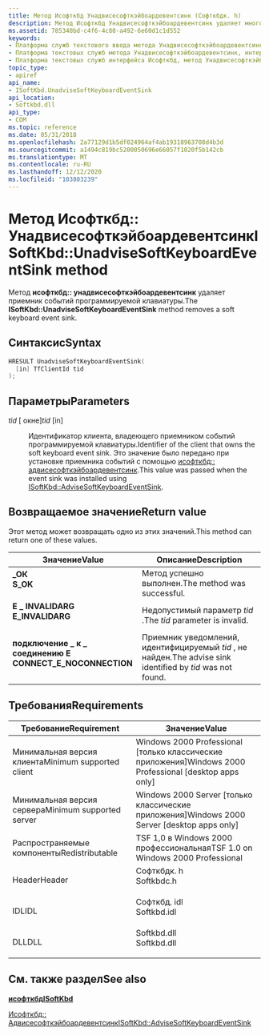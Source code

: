 ```yaml
---
title: Метод Исофткбд Унадвисесофткэйбоардевентсинк (Софткбдк. h)
description: Метод Исофткбд Унадвисесофткэйбоардевентсинк удаляет многофункциональный приемник событий клавиатуры.
ms.assetid: 785340bd-c4f6-4c80-a492-6e60d1c1d552
keywords:
- Платформа служб текстового ввода метода Унадвисесофткэйбоардевентсинк
- Платформа текстовых служб метода Унадвисесофткэйбоардевентсинк, интерфейс Исофткбд
- Платформа текстовых служб интерфейса Исофткбд, метод Унадвисесофткэйбоардевентсинк
topic_type:
- apiref
api_name:
- ISoftKbd.UnadviseSoftKeyboardEventSink
api_location:
- Softkbd.dll
api_type:
- COM
ms.topic: reference
ms.date: 05/31/2018
ms.openlocfilehash: 2a77129d1b5df024964af4ab19318963708d4b3d
ms.sourcegitcommit: a1494c819bc5200050696e66057f1020f5b142cb
ms.translationtype: MT
ms.contentlocale: ru-RU
ms.lasthandoff: 12/12/2020
ms.locfileid: "103803239"
---
```

# <a name="isoftkbdunadvisesoftkeyboardeventsink-method"></a><span data-ttu-id="1ea63-106">Метод Исофткбд:: Унадвисесофткэйбоардевентсинк</span><span class="sxs-lookup"><span data-stu-id="1ea63-106">ISoftKbd::UnadviseSoftKeyboardEventSink method</span></span>

<span data-ttu-id="1ea63-107">Метод **исофткбд:: унадвисесофткэйбоардевентсинк** удаляет приемник событий программируемой клавиатуры.</span><span class="sxs-lookup"><span data-stu-id="1ea63-107">The **ISoftKbd::UnadviseSoftKeyboardEventSink** method removes a soft keyboard event sink.</span></span>

## <a name="syntax"></a><span data-ttu-id="1ea63-108">Синтаксис</span><span class="sxs-lookup"><span data-stu-id="1ea63-108">Syntax</span></span>


```C++
HRESULT UnadviseSoftKeyboardEventSink(
  [in] TfClientId tid
);
```



## <a name="parameters"></a><span data-ttu-id="1ea63-109">Параметры</span><span class="sxs-lookup"><span data-stu-id="1ea63-109">Parameters</span></span>

<dl> <dt>

<span data-ttu-id="1ea63-110">*tid* \[ окне\]</span><span class="sxs-lookup"><span data-stu-id="1ea63-110">*tid* \[in\]</span></span>
</dt> <dd>

<span data-ttu-id="1ea63-111">Идентификатор клиента, владеющего приемником событий программируемой клавиатуры.</span><span class="sxs-lookup"><span data-stu-id="1ea63-111">Identifier of the client that owns the soft keyboard event sink.</span></span> <span data-ttu-id="1ea63-112">Это значение было передано при установке приемника событий с помощью [исофткбд:: адвисесофткэйбоардевентсинк](isoftkbd-advisesoftkeyboardeventsink.md).</span><span class="sxs-lookup"><span data-stu-id="1ea63-112">This value was passed when the event sink was installed using [ISoftKbd::AdviseSoftKeyboardEventSink](isoftkbd-advisesoftkeyboardeventsink.md).</span></span>

</dd> </dl>

## <a name="return-value"></a><span data-ttu-id="1ea63-113">Возвращаемое значение</span><span class="sxs-lookup"><span data-stu-id="1ea63-113">Return value</span></span>

<span data-ttu-id="1ea63-114">Этот метод может возвращать одно из этих значений.</span><span class="sxs-lookup"><span data-stu-id="1ea63-114">This method can return one of these values.</span></span>



| <span data-ttu-id="1ea63-115">Значение</span><span class="sxs-lookup"><span data-stu-id="1ea63-115">Value</span></span>                                                                                                   | <span data-ttu-id="1ea63-116">Описание</span><span class="sxs-lookup"><span data-stu-id="1ea63-116">Description</span></span>                                                   |
|---------------------------------------------------------------------------------------------------------|---------------------------------------------------------------|
| <dl> <span data-ttu-id="1ea63-117"><dt>**\_ОК**</dt></span><span class="sxs-lookup"><span data-stu-id="1ea63-117"><dt>**S\_OK**</dt></span></span> </dl>                    | <span data-ttu-id="1ea63-118">Метод успешно выполнен.</span><span class="sxs-lookup"><span data-stu-id="1ea63-118">The method was successful.</span></span><br/>                         |
| <dl> <span data-ttu-id="1ea63-119"><dt>**E \_ INVALIDARG**</dt></span><span class="sxs-lookup"><span data-stu-id="1ea63-119"><dt>**E\_INVALIDARG**</dt></span></span> </dl>            | <span data-ttu-id="1ea63-120">Недопустимый параметр *tid* .</span><span class="sxs-lookup"><span data-stu-id="1ea63-120">The *tid* parameter is invalid.</span></span><br/>                    |
| <dl> <span data-ttu-id="1ea63-121"><dt>**подключение \_ к \_ соединению E**</dt></span><span class="sxs-lookup"><span data-stu-id="1ea63-121"><dt>**CONNECT\_E\_NOCONNECTION**</dt></span></span> </dl> | <span data-ttu-id="1ea63-122">Приемник уведомлений, идентифицируемый *tid* , не найден.</span><span class="sxs-lookup"><span data-stu-id="1ea63-122">The advise sink identified by *tid* was not found.</span></span><br/> |



 

## <a name="requirements"></a><span data-ttu-id="1ea63-123">Требования</span><span class="sxs-lookup"><span data-stu-id="1ea63-123">Requirements</span></span>



| <span data-ttu-id="1ea63-124">Требование</span><span class="sxs-lookup"><span data-stu-id="1ea63-124">Requirement</span></span> | <span data-ttu-id="1ea63-125">Значение</span><span class="sxs-lookup"><span data-stu-id="1ea63-125">Value</span></span> |
|-------------------------------------|----------------------------------------------------------------------------------------|
| <span data-ttu-id="1ea63-126">Минимальная версия клиента</span><span class="sxs-lookup"><span data-stu-id="1ea63-126">Minimum supported client</span></span><br/> | <span data-ttu-id="1ea63-127">Windows 2000 Professional \[только классические приложения\]</span><span class="sxs-lookup"><span data-stu-id="1ea63-127">Windows 2000 Professional \[desktop apps only\]</span></span><br/>                             |
| <span data-ttu-id="1ea63-128">Минимальная версия сервера</span><span class="sxs-lookup"><span data-stu-id="1ea63-128">Minimum supported server</span></span><br/> | <span data-ttu-id="1ea63-129">Windows 2000 Server \[только классические приложения\]</span><span class="sxs-lookup"><span data-stu-id="1ea63-129">Windows 2000 Server \[desktop apps only\]</span></span><br/>                                   |
| <span data-ttu-id="1ea63-130">Распространяемые компоненты</span><span class="sxs-lookup"><span data-stu-id="1ea63-130">Redistributable</span></span><br/>          | <span data-ttu-id="1ea63-131">TSF 1,0 в Windows 2000 профессиональная</span><span class="sxs-lookup"><span data-stu-id="1ea63-131">TSF 1.0 on Windows 2000 Professional</span></span><br/>                                        |
| <span data-ttu-id="1ea63-132">Header</span><span class="sxs-lookup"><span data-stu-id="1ea63-132">Header</span></span><br/>                   | <dl> <span data-ttu-id="1ea63-133"><dt>Софткбдк. h</dt></span><span class="sxs-lookup"><span data-stu-id="1ea63-133"><dt>Softkbdc.h</dt></span></span> </dl>  |
| <span data-ttu-id="1ea63-134">IDL</span><span class="sxs-lookup"><span data-stu-id="1ea63-134">IDL</span></span><br/>                      | <dl> <span data-ttu-id="1ea63-135"><dt>Софткбд. idl</dt></span><span class="sxs-lookup"><span data-stu-id="1ea63-135"><dt>Softkbd.idl</dt></span></span> </dl> |
| <span data-ttu-id="1ea63-136">DLL</span><span class="sxs-lookup"><span data-stu-id="1ea63-136">DLL</span></span><br/>                      | <dl> <span data-ttu-id="1ea63-137"><dt>Softkbd.dll</dt></span><span class="sxs-lookup"><span data-stu-id="1ea63-137"><dt>Softkbd.dll</dt></span></span> </dl> |



## <a name="see-also"></a><span data-ttu-id="1ea63-138">См. также раздел</span><span class="sxs-lookup"><span data-stu-id="1ea63-138">See also</span></span>

<dl> <dt>

[<span data-ttu-id="1ea63-139">**исофткбд**</span><span class="sxs-lookup"><span data-stu-id="1ea63-139">**ISoftKbd**</span></span>](isoftkbd.md)
</dt> <dt>

[<span data-ttu-id="1ea63-140">Исофткбд:: Адвисесофткэйбоардевентсинк</span><span class="sxs-lookup"><span data-stu-id="1ea63-140">ISoftKbd::AdviseSoftKeyboardEventSink</span></span>](isoftkbd-advisesoftkeyboardeventsink.md)
</dt> </dl>

 

 






